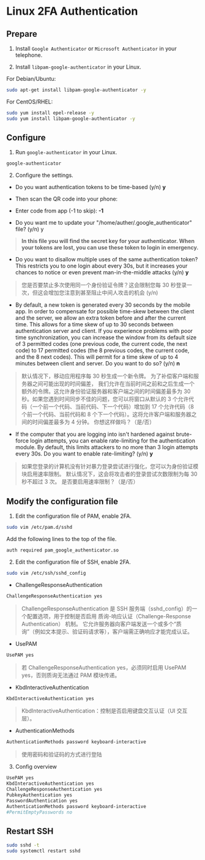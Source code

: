 # Linux 2FA Authentication

## Prepare

1. Install `Google Authenticator` or `Microsoft Authenticator` in your telephone.

2. Install `libpam-google-authenticator` in your Linux.

For Debian/Ubuntu:

```bash
sudo apt-get install libpam-google-authenticator -y
```

For CentOS/RHEL:

```bash
sudo yum install epel-release -y
sudo yum install libpam-google-authenticator -y
```

##  Configure

1. Run `google-authenticator` in your Linux.

```bash
google-authenticator
```

2. Configure the settings.

* Do you want authentication tokens to be time-based (y/n)  **y**

* Then scan the QR code into your phone:

* Enter code from app (-1 to skip):  **-1**

* Do you want me to update your "/home/auther/.google_authenticator" file? (y/n) y

> **In this file you will find the secret key for your authenticator. When your tokens are lost, you can use these token to login in emergency.**

* Do you want to disallow multiple uses of the same authentication
token? This restricts you to one login about every 30s, but it increases
your chances to notice or even prevent man-in-the-middle attacks (y/n) **y**

> 您是否要禁止多次使用同一个身份验证令牌？这会限制您每 30 秒登录一次，但这会增加您注意到甚至阻止中间人攻击的机会 (y/n)

* By default, a new token is generated every 30 seconds by the mobile app.
In order to compensate for possible time-skew between the client and the server,
we allow an extra token before and after the current time. This allows for a
time skew of up to 30 seconds between authentication server and client. If you
experience problems with poor time synchronization, you can increase the window
from its default size of 3 permitted codes (one previous code, the current
code, the next code) to 17 permitted codes (the 8 previous codes, the current
code, and the 8 next codes). This will permit for a time skew of up to 4 minutes
between client and server.
Do you want to do so? (y/n) **n**

> 默认情况下，移动应用程序每 30 秒生成一个新令牌。
为了补偿客户端和服务器之间可能出现的时间偏差，
我们允许在当前时间之前和之后生成一个额外的令牌。这允许身份验证服务器和客户端之间的时间偏差最多为 30 秒。如果您遇到时间同步不佳的问题，您可以将窗口从默认的 3 个允许代码（一个前一个代码、当前代码、下一个代码）增加到 17 个允许代码（8 个前一个代码、当前代码和 8 个下一个代码）。这将允许客户端和服务器之间的时间偏差最多为 4 分钟。
你想这样做吗？（是/否）

* If the computer that you are logging into isn't hardened against brute-force
login attempts, you can enable rate-limiting for the authentication module.
By default, this limits attackers to no more than 3 login attempts every 30s.
Do you want to enable rate-limiting? (y/n) **y**

> 如果您登录的计算机没有针对暴力登录尝试进行强化，您可以为身份验证模块启用速率限制。
默认情况下，这会将攻击者的登录尝试次数限制为每 30 秒不超过 3 次。
是否要启用速率限制？（是/否）

## Modify the configuration file

1. Edit the configuration file of PAM, enable 2FA.

```bash
sudo vim /etc/pam.d/sshd
```

Add the following lines to the top of the file.

```bash
auth required pam_google_authenticator.so
```

2. Edit the configuration file of SSH, enable 2FA.

```bash
sudo vim /etc/ssh/sshd_config
```

* ChallengeResponseAuthentication

```bash
ChallengeResponseAuthentication yes
```

> ChallengeResponseAuthentication 是 SSH 服务端（sshd_config）的一个配置选项，用于控制是否启用 质询-响应认证（Challenge-Response Authentication） 机制。
它允许服务器向客户端发送一个或多个“质询”（例如文本提示、验证码请求等），客户端需正确响应才能完成认证。

* UsePAM

```bash
UsePAM yes
```

> 若 ChallengeResponseAuthentication yes，必须同时启用 UsePAM yes，否则质询无法通过 PAM 模块传递。

* KbdInteractiveAuthentication

```bash
KbdInteractiveAuthentication yes
```

> KbdInteractiveAuthentication：控制是否启用键盘交互认证（UI 交互层）。

* AuthenticationMethods

```bash
AuthenticationMethods password keyboard-interactive
```

> 使用密码和验证码的方式进行登陆

3. Config overview

```bash
UsePAM yes
KbdInteractiveAuthentication yes
ChallengeResponseAuthentication yes
PubkeyAuthentication yes
PasswordAuthentication yes
AuthenticationMethods password keyboard-interactive
#PermitEmptyPasswords no
```

## Restart SSH

```bash
sudo sshd -t 
sudo systemctl restart sshd
```